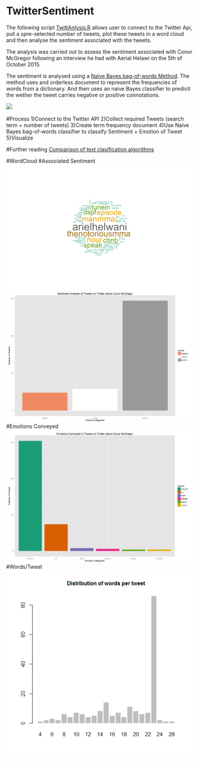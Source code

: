 # TwitterSentiment

The following script [TwittAnlysis.R](https://github.com/MarcusoHanlon/TwitterSentiment/blob/master/TwittAnalysis.R) allows user to connect to the Twitter Api, pull a spre-selected number of tweets, plot these tweets in a word cloud and then analyse the sentiment associated with the tweets.

The analysis was carried out to assess the sentiment associated with Conor McGregor following an interview he had with Aerial Helawi on the 5th of October 2015.

The sentiment is analysed using a [Naive Bayes bag-of-words Method](https://en.wikipedia.org/wiki/Bag-of-words_model). The method uses and orderless document to represent the frequencies of words from a dictionary. And then uses an naive Bayes classifier to predicit the wether the tweet carries negative or positive connotations.

<img src="http://www.saedsayad.com/images/Bayes_rule.png" align="Centre"/>

#Process
1)Connect to the Twitter API
2)Collect required Tweets (search term + number of tweets)
3)Create term frequency document
4)Use Naive Bayes bag-of-words classifier to classify Sentiment + Emotion of Tweet
5)Visualize

#Further reading
[Comparison of text clasification algorithms](http://www.inf.ed.ac.uk/teaching/courses/inf2b/learnnotes/inf2b-learn-note07-2up.pdf)

#WordCloud
<img src="https://raw.githubusercontent.com/MarcusoHanlon/TwitterSentiment/master/MachineLearningCloud.png" align="Left"/>
#Associated Sentiment
<img src="https://raw.githubusercontent.com/MarcusoHanlon/TwitterSentiment/master/Sentiment.png" align="middle"/>
#Emotions Conveyed
<img src="https://raw.githubusercontent.com/MarcusoHanlon/TwitterSentiment/master/Emotions.png" align="middle"/>
#Words/Tweet
<img src="https://raw.githubusercontent.com/MarcusoHanlon/TwitterSentiment/master/words.png" align="middle"/>
